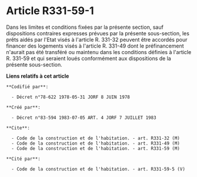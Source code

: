 # Article R331-59-1

Dans les limites et conditions fixées par la présente section, sauf dispositions contraires expresses prévues par la présente
sous-section, les prêts aidés par l'Etat visés à l'article R. 331-32 peuvent être accordés pour financer des logements visés
à l'article R. 331-49 dont le préfinancement n'aurait pas été transféré ou maintenu dans les conditions définies à l'article
R. 331-59 et qui seraient loués conformément aux dispositions de la présente sous-section.

**Liens relatifs à cet article**

	**Codifié par**:

	  - Décret n°78-622 1978-05-31 JORF 8 JUIN 1978

	**Créé par**:

	  - Décret n°83-594 1983-07-05 ART. 4 JORF 7 JUILLET 1983

	**Cite**:

	  - Code de la construction et de l'habitation. - art. R331-32 (M)
	  - Code de la construction et de l'habitation. - art. R331-49 (M)
	  - Code de la construction et de l'habitation. - art. R331-59 (M)

	**Cité par**:

	  - Code de la construction et de l'habitation. - art. R331-59-5 (V)
